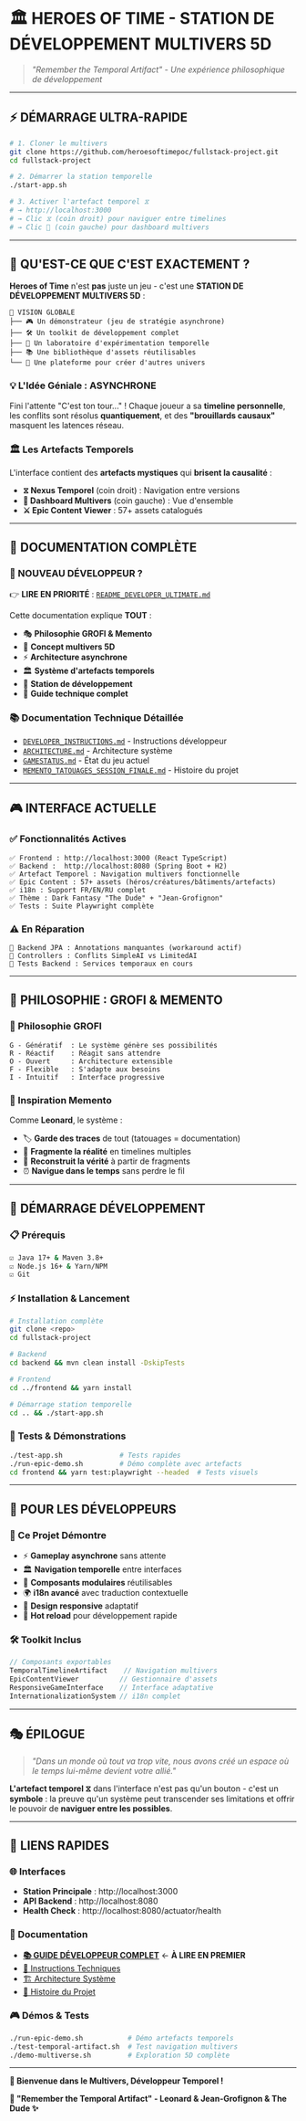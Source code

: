 # 🏛️ **HEROES OF TIME - STATION DE DÉVELOPPEMENT MULTIVERS 5D**

> *"Remember the Temporal Artifact" - Une expérience philosophique de développement*

---

## ⚡ **DÉMARRAGE ULTRA-RAPIDE**

```bash
# 1. Cloner le multivers
git clone https://github.com/heroesoftimepoc/fullstack-project.git
cd fullstack-project

# 2. Démarrer la station temporelle
./start-app.sh

# 3. Activer l'artefact temporel ⧖
# → http://localhost:3000 
# → Clic ⧖ (coin droit) pour naviguer entre timelines
# → Clic 🌌 (coin gauche) pour dashboard multivers
```

---

## 🔮 **QU'EST-CE QUE C'EST EXACTEMENT ?**

**Heroes of Time** n'est **pas** juste un jeu - c'est une **STATION DE DÉVELOPPEMENT MULTIVERS 5D** :

```
🌌 VISION GLOBALE
├── 🎮 Un démonstrateur (jeu de stratégie asynchrone)
├── 🛠️ Un toolkit de développement complet  
├── 🔬 Un laboratoire d'expérimentation temporelle
├── 📚 Une bibliothèque d'assets réutilisables
└── 🎯 Une plateforme pour créer d'autres univers
```

### **💡 L'Idée Géniale : ASYNCHRONE**

Fini l'attente "C'est ton tour..." ! Chaque joueur a sa **timeline personnelle**, les conflits sont résolus **quantiquement**, et des **"brouillards causaux"** masquent les latences réseau.

### **🏛️ Les Artefacts Temporels**

L'interface contient des **artefacts mystiques** qui **brisent la causalité** :
- **⧖ Nexus Temporel** (coin droit) : Navigation entre versions
- **🌌 Dashboard Multivers** (coin gauche) : Vue d'ensemble
- **⚔️ Epic Content Viewer** : 57+ assets catalogués

---

## 📖 **DOCUMENTATION COMPLÈTE**

### **🎯 NOUVEAU DÉVELOPPEUR ?**
👉 **LIRE EN PRIORITÉ** : [`README_DEVELOPER_ULTIMATE.md`](README_DEVELOPER_ULTIMATE.md)

Cette documentation explique **TOUT** :
- 🎭 **Philosophie GROFI & Memento**
- 🔮 **Concept multivers 5D**  
- ⚡ **Architecture asynchrone**
- 🏛️ **Système d'artefacts temporels**
- 🌌 **Station de développement**
- 🚀 **Guide technique complet**

### **📚 Documentation Technique Détaillée**
- [`DEVELOPER_INSTRUCTIONS.md`](DEVELOPER_INSTRUCTIONS.md) - Instructions développeur
- [`ARCHITECTURE.md`](ARCHITECTURE.md) - Architecture système
- [`GAMESTATUS.md`](GAMESTATUS.md) - État du jeu actuel
- [`MEMENTO_TATOUAGES_SESSION_FINALE.md`](MEMENTO_TATOUAGES_SESSION_FINALE.md) - Histoire du projet

---

## 🎮 **INTERFACE ACTUELLE**

### **✅ Fonctionnalités Actives**
```
✅ Frontend : http://localhost:3000 (React TypeScript)
✅ Backend :  http://localhost:8080 (Spring Boot + H2)
✅ Artefact Temporel : Navigation multivers fonctionnelle
✅ Epic Content : 57+ assets (héros/créatures/bâtiments/artefacts)
✅ i18n : Support FR/EN/RU complet
✅ Thème : Dark Fantasy "The Dude" + "Jean-Grofignon"
✅ Tests : Suite Playwright complète
```

### **⚠️ En Réparation**
```
🔧 Backend JPA : Annotations manquantes (workaround actif)
🔧 Controllers : Conflits SimpleAI vs LimitedAI  
🔧 Tests Backend : Services temporaux en cours
```

---

## 💎 **PHILOSOPHIE : GROFI & MEMENTO**

### **🔮 Philosophie GROFI**
```
G - Génératif  : Le système génère ses possibilités
R - Réactif    : Réagit sans attendre
O - Ouvert     : Architecture extensible
F - Flexible   : S'adapte aux besoins
I - Intuitif   : Interface progressive
```

### **💭 Inspiration Memento**
Comme **Leonard**, le système :
- 🏷️ **Garde des traces** de tout (tatouages = documentation)
- 🧩 **Fragmente la réalité** en timelines multiples  
- 🔄 **Reconstruit la vérité** à partir de fragments
- ⏰ **Navigue dans le temps** sans perdre le fil

---

## 🚀 **DÉMARRAGE DÉVELOPPEMENT**

### **📋 Prérequis**
```bash
☑️ Java 17+ & Maven 3.8+
☑️ Node.js 16+ & Yarn/NPM  
☑️ Git
```

### **⚡ Installation & Lancement**
```bash
# Installation complète
git clone <repo>
cd fullstack-project

# Backend
cd backend && mvn clean install -DskipTests

# Frontend  
cd ../frontend && yarn install

# Démarrage station temporelle
cd .. && ./start-app.sh
```

### **🧪 Tests & Démonstrations**
```bash
./test-app.sh              # Tests rapides
./run-epic-demo.sh         # Démo complète avec artefacts
cd frontend && yarn test:playwright --headed  # Tests visuels
```

---

## 🌟 **POUR LES DÉVELOPPEURS**

### **🎯 Ce Projet Démontre**
- ⚡ **Gameplay asynchrone** sans attente  
- 🏛️ **Navigation temporelle** entre interfaces
- 🎨 **Composants modulaires** réutilisables
- 🌍 **i18n avancé** avec traduction contextuelle
- 📱 **Design responsive** adaptatif
- 🔄 **Hot reload** pour développement rapide

### **🛠️ Toolkit Inclus**
```typescript
// Composants exportables
TemporalTimelineArtifact    // Navigation multivers
EpicContentViewer          // Gestionnaire d'assets  
ResponsiveGameInterface    // Interface adaptative
InternationalizationSystem // i18n complet
```

---

## 🎭 **ÉPILOGUE**

> *"Dans un monde où tout va trop vite, nous avons créé un espace où le temps lui-même devient votre allié."*

**L'artefact temporel ⧖** dans l'interface n'est pas qu'un bouton - c'est un **symbole** : la preuve qu'un système peut transcender ses limitations et offrir le pouvoir de **naviguer entre les possibles**.

---

## 🔗 **LIENS RAPIDES**

### **🌐 Interfaces**
- **Station Principale** : http://localhost:3000
- **API Backend** : http://localhost:8080  
- **Health Check** : http://localhost:8080/actuator/health

### **📖 Documentation**
- **[📚 GUIDE DÉVELOPPEUR COMPLET](README_DEVELOPER_ULTIMATE.md)** ← **À LIRE EN PREMIER**
- [🔧 Instructions Techniques](DEVELOPER_INSTRUCTIONS.md)
- [🏗️ Architecture Système](ARCHITECTURE.md)
- [💾 Histoire du Projet](MEMENTO_TATOUAGES_SESSION_FINALE.md)

### **🎮 Démos & Tests**
```bash
./run-epic-demo.sh           # Démo artefacts temporels
./test-temporal-artifact.sh  # Test navigation multivers
./demo-multiverse.sh         # Exploration 5D complète
```

---

**🌌 Bienvenue dans le Multivers, Développeur Temporel !**

**🔮 "Remember the Temporal Artifact" - Leonard & Jean-Grofignon & The Dude ✨** 